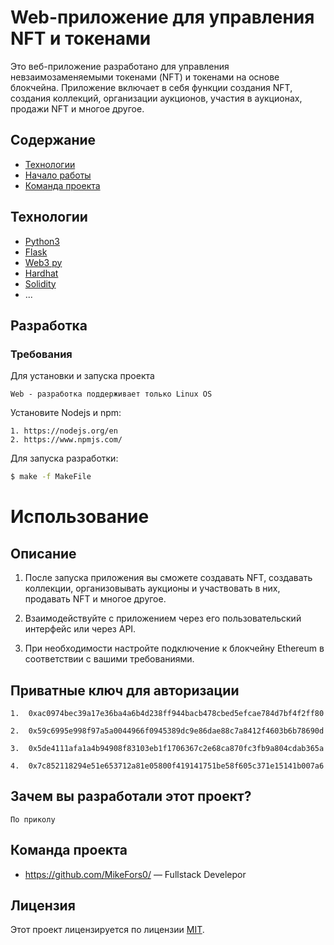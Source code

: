 #  Web-приложение для управления NFT и токенами
Это веб-приложение разработано для управления невзаимозаменяемыми токенами (NFT) и токенами на основе блокчейна. Приложение включает в себя функции создания NFT, создания коллекций, организации аукционов, участия в аукционах, продажи NFT и многое другое.

## Содержание
- [Технологии](#технологии)
- [Начало работы](#начало-работы)
- [Команда проекта](#команда-проекта)

## Технологии
- [Python3](https://www.python.org/)
- [Flask](https://flask.palletsprojects.com/en/3.0.x/)
- [Web3 py](https://web3py.readthedocs.io/en/stable/)
- [Hardhat](https://hardhat.org/)
- [Solidity](https://soliditylang.org/)
- ...

## Разработка

### Требования
Для установки и запуска проекта

```
Web - разработка поддерживает только Linux OS
```

Установите Nodejs и npm:
```
1. https://nodejs.org/en
2. https://www.npmjs.com/
```

Для запуска разработки:
```sh
$ make -f MakeFile 
```

# Использование

## Описание

1. После запуска приложения вы сможете создавать NFT, создавать коллекции, организовывать аукционы и участвовать в них, продавать NFT и многое другое.

2. Взаимодействуйте с приложением через его пользовательский интерфейс или через API.

3. При необходимости настройте подключение к блокчейну Ethereum в соответствии с вашими требованиями.

## Приватные ключ для авторизации
```
1.  0xac0974bec39a17e36ba4a6b4d238ff944bacb478cbed5efcae784d7bf4f2ff80

2.  0x59c6995e998f97a5a0044966f0945389dc9e86dae88c7a8412f4603b6b78690d

3.  0x5de4111afa1a4b94908f83103eb1f1706367c2e68ca870fc3fb9a804cdab365a

4.  0x7c852118294e51e653712a81e05800f419141751be58f605c371e15141b007a6
```


## Зачем вы разработали этот проект?
```
По приколу
```


## Команда проекта

- https://github.com/MikeFors0/ — Fullstack Develepor


## Лицензия

Этот проект лицензируется по лицензии [MIT](https://choosealicense.com/licenses/mit/).